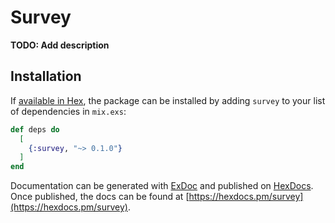 # Survey

**TODO: Add description**

## Installation

If [available in Hex](https://hex.pm/docs/publish), the package can be installed
by adding `survey` to your list of dependencies in `mix.exs`:

```elixir
def deps do
  [
    {:survey, "~> 0.1.0"}
  ]
end
```

Documentation can be generated with [ExDoc](https://github.com/elixir-lang/ex_doc)
and published on [HexDocs](https://hexdocs.pm). Once published, the docs can
be found at [https://hexdocs.pm/survey](https://hexdocs.pm/survey).

